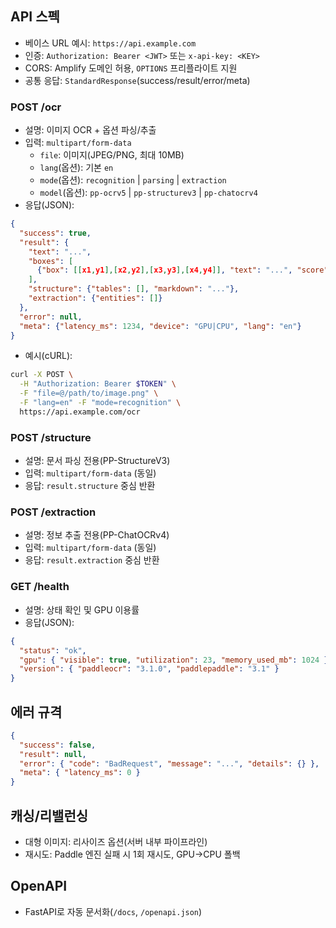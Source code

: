 ## API 스펙

- 베이스 URL 예시: `https://api.example.com`
- 인증: `Authorization: Bearer <JWT>` 또는 `x-api-key: <KEY>`
- CORS: Amplify 도메인 허용, `OPTIONS` 프리플라이트 지원
- 공통 응답: `StandardResponse`(success/result/error/meta)

### POST /ocr

- 설명: 이미지 OCR + 옵션 파싱/추출
- 입력: `multipart/form-data`
  - `file`: 이미지(JPEG/PNG, 최대 10MB)
  - `lang`(옵션): 기본 `en`
  - `mode`(옵션): `recognition` | `parsing` | `extraction`
  - `model`(옵션): `pp-ocrv5` | `pp-structurev3` | `pp-chatocrv4`
- 응답(JSON):

```json
{
  "success": true,
  "result": {
    "text": "...",
    "boxes": [
      {"box": [[x1,y1],[x2,y2],[x3,y3],[x4,y4]], "text": "...", "score": 0.99}
    ],
    "structure": {"tables": [], "markdown": "..."},
    "extraction": {"entities": []}
  },
  "error": null,
  "meta": {"latency_ms": 1234, "device": "GPU|CPU", "lang": "en"}
}
```

- 예시(cURL):

```bash
curl -X POST \
  -H "Authorization: Bearer $TOKEN" \
  -F "file=@/path/to/image.png" \
  -F "lang=en" -F "mode=recognition" \
  https://api.example.com/ocr
```

### POST /structure

- 설명: 문서 파싱 전용(PP-StructureV3)
- 입력: `multipart/form-data` (동일)
- 응답: `result.structure` 중심 반환

### POST /extraction

- 설명: 정보 추출 전용(PP-ChatOCRv4)
- 입력: `multipart/form-data` (동일)
- 응답: `result.extraction` 중심 반환

### GET /health

- 설명: 상태 확인 및 GPU 이용률
- 응답(JSON):

```json
{
  "status": "ok",
  "gpu": { "visible": true, "utilization": 23, "memory_used_mb": 1024 },
  "version": { "paddleocr": "3.1.0", "paddlepaddle": "3.1" }
}
```

## 에러 규격

```json
{
  "success": false,
  "result": null,
  "error": { "code": "BadRequest", "message": "...", "details": {} },
  "meta": { "latency_ms": 0 }
}
```

## 캐싱/리밸런싱

- 대형 이미지: 리사이즈 옵션(서버 내부 파이프라인)
- 재시도: Paddle 엔진 실패 시 1회 재시도, GPU→CPU 폴백

## OpenAPI

- FastAPI로 자동 문서화(`/docs`, `/openapi.json`)
